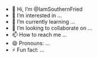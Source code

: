 - 👋 Hi, I’m @IamSouthernFried
- 👀 I’m interested in ...
- 🌱 I’m currently learning ...
- 💞️ I’m looking to collaborate on ...
- 📫 How to reach me ...
- 😄 Pronouns: ...
- ⚡ Fun fact: ...

<!---
IamSouthernFried/IamSouthernFried is a ✨ special ✨ repository because its `README.md` (this file) appears on your GitHub profile.
You can click the Preview link to take a look at your changes.
--->
